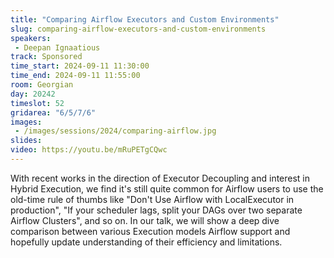 ```yaml
---
title: "Comparing Airflow Executors and Custom Environments"
slug: comparing-airflow-executors-and-custom-environments
speakers:
 - Deepan Ignaatious
track: Sponsored
time_start: 2024-09-11 11:30:00
time_end: 2024-09-11 11:55:00
room: Georgian
day: 20242
timeslot: 52
gridarea: "6/5/7/6"
images: 
 - /images/sessions/2024/comparing-airflow.jpg
slides: 
video: https://youtu.be/mRuPETgCQwc
---
```


With recent works in the direction of Executor Decoupling and interest in Hybrid Execution, we find it's still quite common for Airflow users to use the old-time rule of thumbs like "Don't Use Airflow with LocalExecutor in production", "If your scheduler lags, split your DAGs over two separate Airflow Clusters", and so on. In our talk, we will show a deep dive comparison between various Execution models Airflow support and hopefully update understanding of their efficiency and limitations.